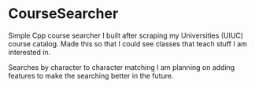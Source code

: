 # CourseSearcher

Simple Cpp course searcher I built after scraping my Universities (UIUC) course catalog. Made this so that I could see classes that teach stuff I am interested in. 

Searches by character to character matching I am planning on adding features to make the searching better in the future. 
